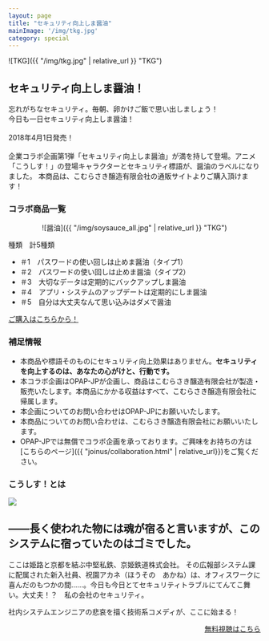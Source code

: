 ```yaml
---
layout: page
title: "セキュリティ向上しま醤油"
mainImage: '/img/tkg.jpg'
category: special
---
```

<div style="margin-bottom: 20px;" markdown="1">
![TKG]({{ "/img/tkg.jpg" | relative_url }} "TKG")
</div>

<h2 class="post-title">セキュリティ向上しま醤油！</h2>

<div class="slogan">
忘れがちなセキュリティ。毎朝、卵かけご飯で思い出しましょう！<br />
今日も一日セキュリティ向上しま醤油！
</div>

<br />
2018年4月1日発売！<br />
<br />
企業コラボ企画第1弾「セキュリティ向上しま醤油」が満を持して登場。アニメ「こうしす！」の登場キャラクターとセキュリティ標語が、醤油のラベルになりました。
本商品は、こむらさき醸造有限会社の通販サイトよりご購入頂けます！



### コラボ商品一覧


<div style="text-align: center;" markdown="1">
![醤油]({{ "/img/soysauce_all.jpg" | relative_url }} "TKG")
</div>

種類　計5種類 

* ＃1　パスワードの使い回しは止めま醤油（タイプ1）
* ＃2　パスワードの使い回しは止めま醤油（タイプ2）
* ＃3　大切なデータは定期的にバックアップしま醤油
* ＃4　アプリ・システムのアップデートは定期的にしま醤油
* ＃5　自分は大丈夫なんて思い込みはダメで醤油



<a href="http://www.komurasaki-jozo.co.jp/?mode=cate&cbid=2408389&csid=0" class="btn"><i class="fa fa-shopping-cart"></i> ご購入はこちらから！</a>


### 補足情報
* 本商品や標語そのものにセキュリティ向上効果はありません。<strong>セキュリティを向上するのは、あなたの心がけと、行動です。</strong>
* 本コラボ企画はOPAP-JPが企画し、商品はこむらさき醸造有限会社が製造・販売いたします。本商品にかかる収益はすべて、こむらさき醸造有限会社に帰属します。
* 本企画についてのお問い合わせはOPAP-JPにお願いいたします。
* 本商品についてのお問い合わせは、こむらさき醸造有限会社にお願いいたします。
* OPAP-JPでは無償でコラボ企画を承っております。ご興味をお持ちの方は[こちらのページ]({{ "joinus/collaboration.html" | relative_url}})をご覧ください。

### こうしす！とは
<div class="row">
<div markdown="1" class="col-6 textblock">
<img src="{{ site.baseurl }}/img/introduction.jpg" />
</div>
<div markdown="1" class="col-6 textblock">
<heading>
<h2 class="post-title">――長く使われた物には魂が宿ると言いますが、このシステムに宿っていたのはゴミでした。</h2>
</heading>

ここは姫路と京都を結ぶ中堅私鉄、京姫鉄道株式会社。 その広報部システム課に配属された新入社員、祝園アカネ（ほうその　あかね）は、オフィスワークに喜んだのもつかの間……。今日も今日とてセキュリティトラブルにてんてこ舞い。大丈夫！？　私の会社のセキュリティ。

社内システムエンジニアの悲哀を描く技術系コメディが、ここに始まる！
<div style="text-align: right;">
<a href="{{ "/onair" | relative_url }}" class="btn"><i class="fa fa-play"></i> 無料視聴はこちら</a>
</div>
</div>
</div>




